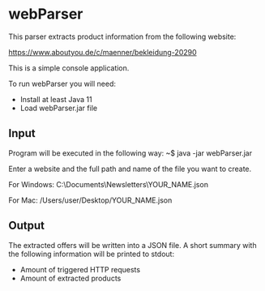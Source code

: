 # webParser

This parser extracts product information from the following website:

https://www.aboutyou.de/c/maenner/bekleidung-20290

This is a simple console application.

To run webParser you will need:
* Install at least Java 11
* Load webParser.jar file

## Input
Program will be executed in the following way: 
~$ java -jar webParser.jar

Enter a website and the full path and name of the file you want to create.

For Windows: C:\Documents\Newsletters\YOUR_NAME.json

For Mac: /Users/user/Desktop/YOUR_NAME.json


## Output
The extracted offers will be written into a JSON file.
A short summary with the following information will be printed to stdout:

* Amount of triggered HTTP requests
*  Amount of extracted products
